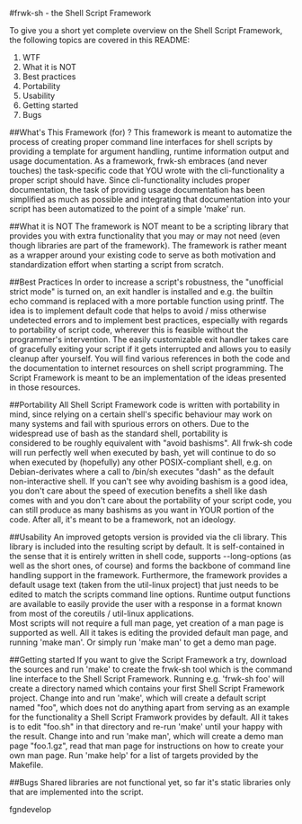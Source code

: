 
#frwk-sh - the Shell Script Framework

To give you a short yet complete overview on the Shell Script Framework,
the following topics are covered in this README:

1. WTF
2. What it is NOT
3. Best practices
4. Portability
5. Usability
6. Getting started
7. Bugs

##What's This Framework (for) ?
 This framework is meant to automatize the process of creating proper command 
 line interfaces for shell scripts by providing a template for argument handling,
 runtime information output and usage documentation.
 As a framework, frwk-sh embraces (and never touches) the task-specific code that YOU
 wrote with the cli-functionality a proper script should have. Since cli-functionality
 includes proper documentation, the task of providing usage documentation has been
 simplified as much as possible and integrating that documentation into your script has
 been automatized to the point of a simple 'make' run.

##What it is NOT
 The framework is NOT meant to be a scripting library that provides you with extra functionality
 that you may or may not need (even though libraries are part of the framework).
 The framework is rather meant as a wrapper around your existing code to serve as both
 motivation and standardization effort when starting a script from scratch.

##Best Practices
 In order to increase a script's robustness, the "unofficial strict mode" is turned
 on, an exit handler is installed and e.g. the builtin echo command is replaced with
 a more portable function using printf. The idea is to implement default
 code that helps to avoid / miss otherwise undetected errors and to implement
 best practices, especially with regards to portability of script code,
 wherever this is feasible without the programmer's intervention.
 The easily customizable exit handler takes care of gracefully exiting your script
 if it gets interrupted and allows you to easily cleanup after yourself.
 You will find various references in both the code and the documentation to
 internet resources on shell script programming. The Script Framework is meant
 to be an implementation of the ideas presented in those resources.

##Portability
 All Shell Script Framework code is written with portability in mind, since relying
 on a certain shell's specific behaviour may work on many systems and fail with
 spurious errors on others. 
 Due to the widespread use of bash as the standard shell, portability is  
 considered to be roughly equivalent with "avoid bashisms".
 All frwk-sh code will run perfectly well when executed by bash, yet will continue
 to do so when executed by (hopefully) any other POSIX-compliant shell,
 e.g. on Debian-derivates where a call to /bin/sh executes "dash" as the default
 non-interactive shell.
 If you can't see why avoiding bashism is a good idea, you don't care about the 
 speed of execution benefits a shell like dash comes with and you don't care about
 the portability of your script code, you can still produce as many bashisms as you want
 in YOUR portion of the code. After all, it's meant to be a framework, not an ideology.
 
##Usability
 An improved getopts version is provided via the cli library. This library is included
 into the resulting script by default. It is self-contained in the sense that it  is
 entirely written in shell code, supports --long-options (as well as the short
 ones, of course) and forms the backbone of command line handling support in the
 framework. Furthermore, the framework provides a default usage text (taken from
 the util-linux project) that just needs to be edited to match the scripts command line
 options. 
 Runtime output functions are available to easily provide the user with a response
 in a format known from most of the coreutils / util-linux applications.  
 Most scripts will not require a full man page, yet creation of a man page
 is supported as well. All it takes is editing the provided default man page,
 and running 'make man'. Or simply run 'make man' to get a demo man page.

##Getting started
 If you want to give the Script Framework a try, download the sources and
 run 'make' to create the frwk-sh tool which is the command line interface to the
 Shell Script Framework.
 Running e.g. 'frwk-sh foo' will create a directory named <foo> which contains your
 first Shell Script Framework project.
 Change into <foo> and run 'make', which will create a default script named "foo",
 which does not do anything apart from serving as an example for the functionality a
 Shell Script Framwork provides by default. All it takes is to edit "foo.sh" in 
 that directory and re-run 'make' until your happy with the result.
 Change into <foo> and run 'make man', which will create a demo man page "foo.1.gz",
 read that man page for instructions on how to create your own man page.
 Run 'make help' for a list of targets provided by the Makefile.

##Bugs
 Shared libraries are not functional yet, so far it's static libraries only 
 that are implemented into the script.

fgndevelop
